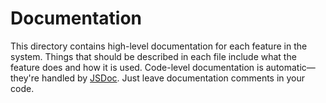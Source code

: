 # Documentation

This directory contains high-level documentation for each feature in the system. Things that should be described in each file include what the feature does and how it is used. Code-level documentation is automatic—they're handled by [JSDoc](https://jsdoc.app). Just leave documentation comments in your code.

